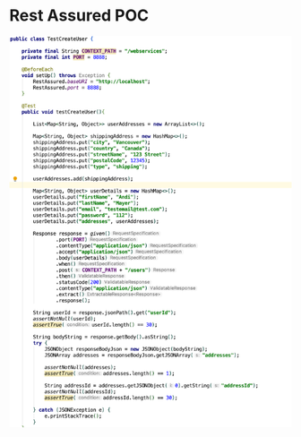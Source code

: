 # Rest Assured POC
![rest-assured](https://github.com/andiausrust/ws-rest-assured-test/blob/master/rest-assured.png)

